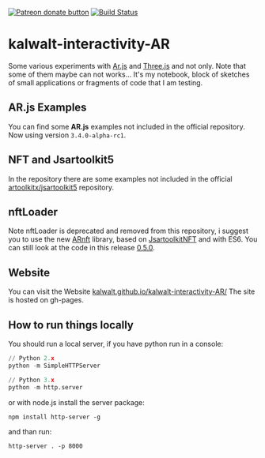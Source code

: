 <span class="badge-patreon"><a href="https://patreon.com/walterperdan" title="Donate to this project using Patreon"><img src="https://img.shields.io/badge/patreon-donate-yellow.svg" alt="Patreon donate button" /></a></span>
[![Build Status](https://travis-ci.com/kalwalt/kalwalt-interactivity-AR.svg?branch=master)](https://travis-ci.com/kalwalt/kalwalt-interactivity-AR)
# kalwalt-interactivity-AR
Some various experiments with [Ar.js](https://github.com/AR-js-org/AR.js) and [Three.js](https://threejs.org/) and not only.
Note that some of them maybe can not works... It's my notebook, block of sketches of small applications or fragments of code that I am testing.

## AR.js Examples
You can find some **AR.js** examples not included in the official repository. Now using version `3.4.0-alpha-rc1`.

## NFT and Jsartoolkit5
In the repository there are some examples not included in the official [artoolkitx/jsartoolkit5](https://github.com/artoolkitx/jsartoolkit5) repository.

## nftLoader
Note nftLoader is deprecated and removed from this repository, i suggest you to use the new [ARnft](https://github.com/webarkit/ARnft) library, based on [JsartoolkitNFT](https://github.com/webarkit/jsartoolkitNFT) and with ES6. You can still look at the code in this release [0.5.0](https://github.com/kalwalt/kalwalt-interactivity-AR/releases/tag/0.5.0).

## Website
You can visit the Website [kalwalt.github.io/kalwalt-interactivity-AR/](https://kalwalt.github.io/kalwalt-interactivity-AR/) The site is hosted on gh-pages.

## How to run things locally

You should run a local server, if you have python run in a console:

```python
// Python 2.x
python -m SimpleHTTPServer

// Python 3.x
python -m http.server
```

or with node.js install the server package:

```
npm install http-server -g
```

and than run:

```
http-server . -p 8000
```
